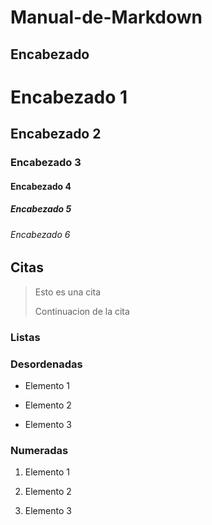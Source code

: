# Manual-de-Markdown

## Encabezado

# Encabezado 1

## Encabezado 2

### Encabezado 3

#### Encabezado 4

##### Encabezado 5

###### Encabezado 6

## Citas

> Esto es una cita
>
> Continuacion de la cita

### Listas

### Desordenadas

- Elemento 1

* Elemento 2

+ Elemento 3

### Numeradas

1. Elemento 1

2. Elemento 2

3. Elemento 3
